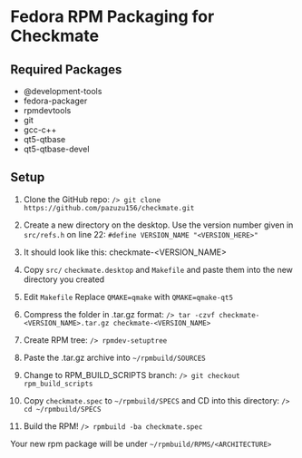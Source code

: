 # Fedora RPM Packaging for Checkmate

## Required Packages
* @development-tools
* fedora-packager
* rpmdevtools
* git
* gcc-c++
* qt5-qtbase
* qt5-qtbase-devel

## Setup
1. Clone the GitHub repo: `/> git clone https://github.com/pazuzu156/checkmate.git`

2. Create a new directory on the desktop. Use the version number given in `src/refs.h` on line 22: `#define VERSION_NAME "<VERSION_HERE>"`

3. It should look like this: checkmate-<VERSION_NAME>

4. Copy `src/` `checkmate.desktop` and `Makefile` and paste them into the new directory you created

5. Edit `Makefile` Replace `QMAKE=qmake` with `QMAKE=qmake-qt5`

6. Compress the folder in .tar.gz format: `/> tar -czvf checkmate-<VERSION_NAME>.tar.gz checkmate-<VERSION_NAME>`

7. Create RPM tree: `/> rpmdev-setuptree`

8. Paste the .tar.gz archive into `~/rpmbuild/SOURCES`

9. Change to RPM_BUILD_SCRIPTS branch: `/> git checkout rpm_build_scripts`

10. Copy `checkmate.spec` to `~/rpmbuild/SPECS` and CD into this directory: `/> cd ~/rpmbuild/SPECS`

12. Build the RPM! `/> rpmbuild -ba checkmate.spec`

Your new rpm package will be under `~/rpmbuild/RPMS/<ARCHITECTURE>`